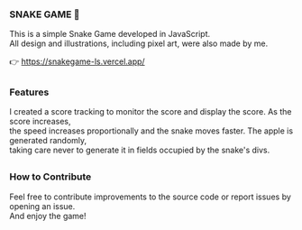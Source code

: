 ### SNAKE GAME 🐍 

This is a simple Snake Game developed in JavaScript. <br>
All design and illustrations, including pixel art, were also made by me.

👉 https://snakegame-ls.vercel.app/

##

### Features

I created a score tracking to monitor the score and display the score. As the score increases, <br> 
the speed increases proportionally and the snake moves faster. The apple is generated randomly, <br> 
taking care never to generate it in fields occupied by the snake's divs.

##

### How to Contribute

Feel free to contribute improvements to the source code or report issues by opening an issue. <br>
And enjoy the game!
